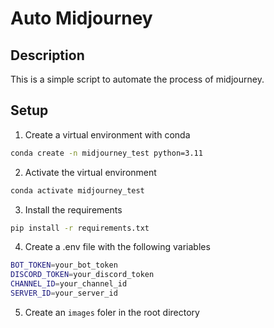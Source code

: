 # Auto Midjourney

## Description

This is a simple script to automate the process of midjourney.

## Setup

1. Create a virtual environment with conda

```bash
conda create -n midjourney_test python=3.11
```

2. Activate the virtual environment

```bash
conda activate midjourney_test
```

3. Install the requirements

```bash
pip install -r requirements.txt
```

4. Create a .env file with the following variables

```bash
BOT_TOKEN=your_bot_token
DISCORD_TOKEN=your_discord_token
CHANNEL_ID=your_channel_id
SERVER_ID=your_server_id
```

5. Create an `images` foler in the root directory
